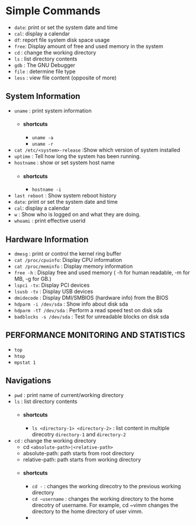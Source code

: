 # Simple Commands
- `date`: print or set the system date and time
- `cal`: display a calendar
- `df`: report file system disk space usage
- `free`: Display amount of free and used memory in the system
- `cd` : change the working directory
- `ls` : list directory contents
- `gdb` : The GNU Debugger
- `file` : determine file type
- `less` : view file content (opposite of more)

## System Information
- `uname` : print system information
    - #### shortcuts
        - `uname -a`
        - `uname -r`
- `cat /etc/<system>-release` :Show which version of system installed
- `uptime` : Tell how long the system has been running.
- `hostname` : show or set system host name
    - #### shortcuts
        - `hostname -i`
- `last reboot` : Show system reboot history
- `date`: print or set the system date and time
- `cal`: display a calendar
- `w` : Show who is logged on and what they are doing.
- `whoami` : print effective userid

## Hardware Information
- `dmesg` : print or control the kernel ring buffer
- `cat /proc/cpuinfo`: Display CPU information
- `cat /proc/meminfo` : Display memory information
- `free -h` : Display free and used memory ( -h for human readable, -m for MB, -g for GB.)
- `lspci -tv`: Display PCI devices
- `lsusb -tv` : Display USB devices
- `dmidecode` : Display DMI/SMBIOS (hardware info) from the BIOS
- `hdparm -i /dev/sda` : Show info about disk sda
- `hdparm -tT /dev/sda` : Perform a read speed test on disk sda
- `badblocks -s /dev/sda` : Test for unreadable blocks on disk sda

## PERFORMANCE MONITORING AND STATISTICS
- `top`
- `htop`
- `mpstat 1`

## Navigations
- `pwd` : print name of current/working directory
- `ls` : list directory contents
	- #### shortcuts
		- `ls <directory-1> <directory-2>` : list content in multiple direcotry `directory-1` and `directory-2`
- `cd` : change the working directory
	- cd `<absolute-path>|<relative-path>`
	- absolute-path: path starts from root directory
	- relative-path: path starts from working directory
	- #### shortcuts
		- `cd -` : changes the working direcotry to the previous working directory
		- `cd ~username` : changes the working directory to the home direcotry of username. For example, cd ~vimm changes the directory to the home directory of user vimm.
		- 

